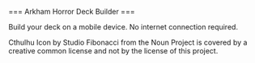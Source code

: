 === Arkham Horror Deck Builder ===

Build your deck on a mobile device. No internet connection required.

Cthulhu Icon by Studio Fibonacci from the Noun Project is covered by a creative common license and not by the license of this project.

